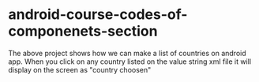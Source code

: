 # android-course-codes-of-componenets-section
The above project shows how we can make a list of countries on android app. When you click on any country listed on the value string xml file it will display
on the screen as "country choosen"
